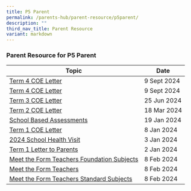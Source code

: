 ```yaml
---
title: P5 Parent
permalink: /parents-hub/parent-resource/p5parent/
description: ""
third_nav_title: Parent Resource
variant: markdown
---
```

### Parent Resource for P5 Parent

| **Topic** | **Date**
| -------- | -------- |
|[Term 4 COE Letter](/files/Term_4_Letter.pdf)| 9 Sept 2024
|[Term 4 COE Letter](/files/Term_4_Letter.pdf)| 9 Sept 2024
|[Term 3 COE Letter](/files/2024_TERM_3_COE_LETTER.pdf)| 25 Jun 2024  
|[Term 2 COE Letter](/files/2024_TERM_2_COE_LETTER__1_.pdf)| 18 Mar 2024
|[School Based Assessments ](/files/P5_SBA_letter_2024___16012024__updated.pdf)| 19 Jan 2024
|[Term 1 COE Letter](/files/2024_TERM_1_COE_LETTER__doc.pdf) |8 Jan 2024
[2024 School Health Visit](/files/Parent_Hub/Parent_Resource/2024_School_Health_Visit_for_Primary_1_to_6_Students.pdf)| 3 Jan 2024
|[Term 1 Letter to Parents](/files/Parent_Hub/Parent_Resource/2024_Term_1_Letter_to_Parents.pdf)| 2 Jan 2024|
|[Meet the Form Teachers Foundation Subjects](/files/P5_Meet_the_FTs_2024___Foundation_Subjects.pdf)| 8 Feb 2024 
|[Meet the Form Teachers ](/files/P5_Meet_the_FTs_2024___Form_Teachers__Slides.pdf)| 8 Feb 2024
|[Meet the Form Teachers Standard Subjects ](/files/P5_Meet_the_FTs_2024___Standard_Subjects.pdf)| 8 Feb 2024